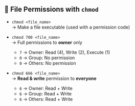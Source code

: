 ## 🔐 File Permissions with `chmod`

- `chmod <file_name>`  
  → Make a file executable (used with a permission code)

- `chmod 700 <file_name>`  
  → Full permissions to **owner** only  
  - `7` → Owner: Read (4), Write (2), Execute (1)  
  - `0` → Group: No permission  
  - `0` → Others: No permission

- `chmod 666 <file_name>`  
  → **Read & write** permission to **everyone**
  - `6` → Owner: Read + Write  
  - `6` → Group: Read + Write  
  - `6` → Others: Read + Write
